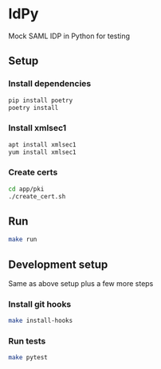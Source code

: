 # IdPy
Mock SAML IDP in Python for testing

## Setup
### Install dependencies
```bash
pip install poetry
poetry install
```
### Install xmlsec1
```bash
apt install xmlsec1
yum install xmlsec1
```

### Create certs
```bash
cd app/pki
./create_cert.sh
```

## Run
```bash
make run
```

## Development setup
Same as above setup plus a few more steps

### Install git hooks
```bash
make install-hooks
```

### Run tests
```bash
make pytest
```